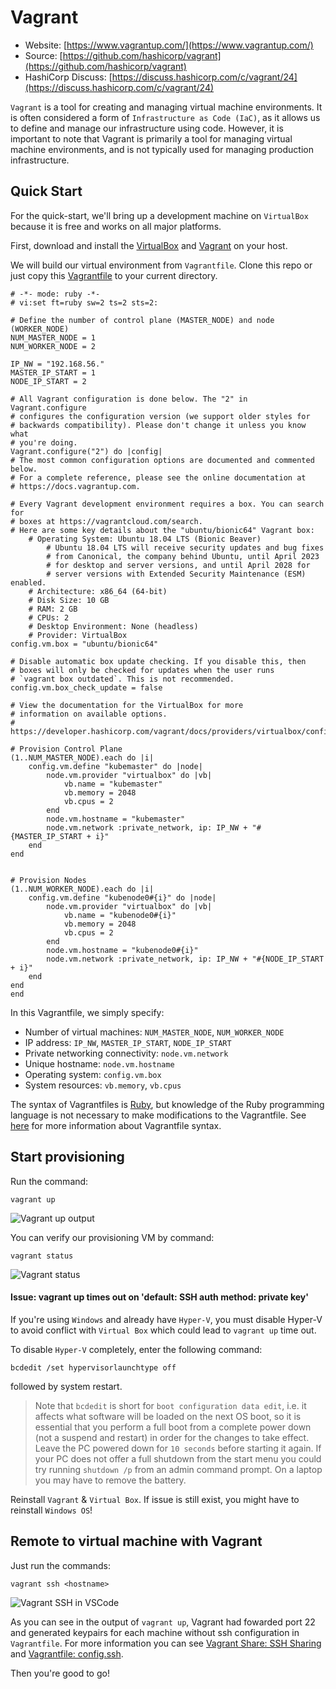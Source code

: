 # Vagrant

- Website: [https://www.vagrantup.com/](https://www.vagrantup.com/)
- Source: [https://github.com/hashicorp/vagrant](https://github.com/hashicorp/vagrant)
- HashiCorp Discuss: [https://discuss.hashicorp.com/c/vagrant/24](https://discuss.hashicorp.com/c/vagrant/24)

`Vagrant` is a tool for creating and managing virtual machine environments. It is often considered a form of `Infrastructure as Code (IaC)`, as it allows us to define and manage our infrastructure using code. However, it is important to note that Vagrant is primarily a tool for managing virtual machine environments, and is not typically used for managing production infrastructure.

## Quick Start

For the quick-start, we'll bring up a development machine on `VirtualBox` because it is free and works on all major platforms.

First, download and install the [VirtualBox](https://www.virtualbox.org/wiki/Download_Old_Builds) and [Vagrant](https://www.vagrantup.com/downloads.html) on your host.

We will build our virtual environment from `Vagrantfile`. Clone this repo or just copy this [Vagrantfile](../Vagrantfile) to your current directory.

    # -*- mode: ruby -*-
    # vi:set ft=ruby sw=2 ts=2 sts=2:

    # Define the number of control plane (MASTER_NODE) and node (WORKER_NODE)
    NUM_MASTER_NODE = 1
    NUM_WORKER_NODE = 2

    IP_NW = "192.168.56."
    MASTER_IP_START = 1
    NODE_IP_START = 2

    # All Vagrant configuration is done below. The "2" in Vagrant.configure
    # configures the configuration version (we support older styles for
    # backwards compatibility). Please don't change it unless you know what
    # you're doing.
    Vagrant.configure("2") do |config|
    # The most common configuration options are documented and commented below.
    # For a complete reference, please see the online documentation at
    # https://docs.vagrantup.com.

    # Every Vagrant development environment requires a box. You can search for
    # boxes at https://vagrantcloud.com/search.
    # Here are some key details about the "ubuntu/bionic64" Vagrant box:
        # Operating System: Ubuntu 18.04 LTS (Bionic Beaver)
            # Ubuntu 18.04 LTS will receive security updates and bug fixes 
            # from Canonical, the company behind Ubuntu, until April 2023 
            # for desktop and server versions, and until April 2028 for 
            # server versions with Extended Security Maintenance (ESM) enabled.
        # Architecture: x86_64 (64-bit)
        # Disk Size: 10 GB
        # RAM: 2 GB
        # CPUs: 2
        # Desktop Environment: None (headless)
        # Provider: VirtualBox
    config.vm.box = "ubuntu/bionic64"

    # Disable automatic box update checking. If you disable this, then
    # boxes will only be checked for updates when the user runs
    # `vagrant box outdated`. This is not recommended.
    config.vm.box_check_update = false

    # View the documentation for the VirtualBox for more
    # information on available options.
    # https://developer.hashicorp.com/vagrant/docs/providers/virtualbox/configuration

    # Provision Control Plane
    (1..NUM_MASTER_NODE).each do |i|
        config.vm.define "kubemaster" do |node|
            node.vm.provider "virtualbox" do |vb|
                vb.name = "kubemaster"
                vb.memory = 2048
                vb.cpus = 2
            end
            node.vm.hostname = "kubemaster"
            node.vm.network :private_network, ip: IP_NW + "#{MASTER_IP_START + i}"
        end
    end


    # Provision Nodes
    (1..NUM_WORKER_NODE).each do |i|
        config.vm.define "kubenode0#{i}" do |node|
            node.vm.provider "virtualbox" do |vb|
                vb.name = "kubenode0#{i}"
                vb.memory = 2048
                vb.cpus = 2
            end
            node.vm.hostname = "kubenode0#{i}"
            node.vm.network :private_network, ip: IP_NW + "#{NODE_IP_START + i}"
        end
    end
    end

In this Vagrantfile, we simply specify: 
- Number of virtual machines: `NUM_MASTER_NODE`, `NUM_WORKER_NODE`
- IP address: `IP_NW`, `MASTER_IP_START`, `NODE_IP_START`
- Private networking connectivity: `node.vm.network`
- Unique hostname: `node.vm.hostname`
- Operating system: `config.vm.box`
- System resources: `vb.memory`, `vb.cpus`

The syntax of Vagrantfiles is [Ruby](https://www.ruby-lang.org/en/), but knowledge of the Ruby programming language is not necessary to make modifications to the Vagrantfile. See [here](https://developer.hashicorp.com/vagrant/docs/vagrantfile) for more information about Vagrantfile syntax.

## Start provisioning

Run the command:

    vagrant up

![Vagrant up output](images/vagrant-up.png)

You can verify our provisioning VM by command:

    vagrant status

![Vagrant status](images/vagrant-status.png)

#### Issue: vagrant up times out on 'default: SSH auth method: private key' 

If you're using `Windows` and already have `Hyper-V`, you must disable Hyper-V to avoid conflict with `Virtual Box` which could lead to `vagrant up` time out. 

To disable `Hyper-V` completely, enter the following command:

    bcdedit /set hypervisorlaunchtype off

followed by system restart. 

>Note that `bcdedit` is short for `boot configuration data edit`, i.e. it affects what software will be loaded on the next OS boot, so it is essential that you perform a full boot from a complete power down (not a suspend and restart) in order for the changes to take effect. Leave the PC powered down for `10 seconds` before starting it again. If your PC does not offer a full shutdown from the start menu you could try running `shutdown /p` from an admin command prompt. On a laptop you may have to remove the battery.

Reinstall `Vagrant` & `Virtual Box`. If issue is still exist, you might have to reinstall `Windows OS`!

## Remote to virtual machine with Vagrant

Just run the commands: 

    vagrant ssh <hostname>

![Vagrant SSH in VSCode](images/vagrant-ssh-vscode.png)

As you can see in the output of `vagrant up`, Vagrant had fowarded port 22 and generated keypairs for each machine without ssh configuration in `Vagrantfile`. 
For more information you can see [Vagrant Share: SSH Sharing](https://developer.hashicorp.com/vagrant/docs/share/ssh) and [Vagrantfile: config.ssh](https://developer.hashicorp.com/vagrant/docs/vagrantfile/ssh_settings).

Then you're good to go!

